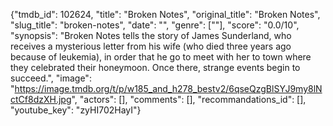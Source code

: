 {"tmdb_id": 102624, "title": "Broken Notes", "original_title": "Broken Notes", "slug_title": "broken-notes", "date": "", "genre": [""], "score": "0.0/10", "synopsis": "Broken Notes tells the story of James Sunderland, who receives a mysterious letter from his wife (who died three years ago because of leukemia), in order that he go to meet with her to town where they celebrated their honeymoon. Once there, strange events begin to succeed.", "image": "https://image.tmdb.org/t/p/w185_and_h278_bestv2/6qseQzgBlSYJ9my8lNctCf8dzXH.jpg", "actors": [], "comments": [], "recommandations_id": [], "youtube_key": "zyHI702HayI"}